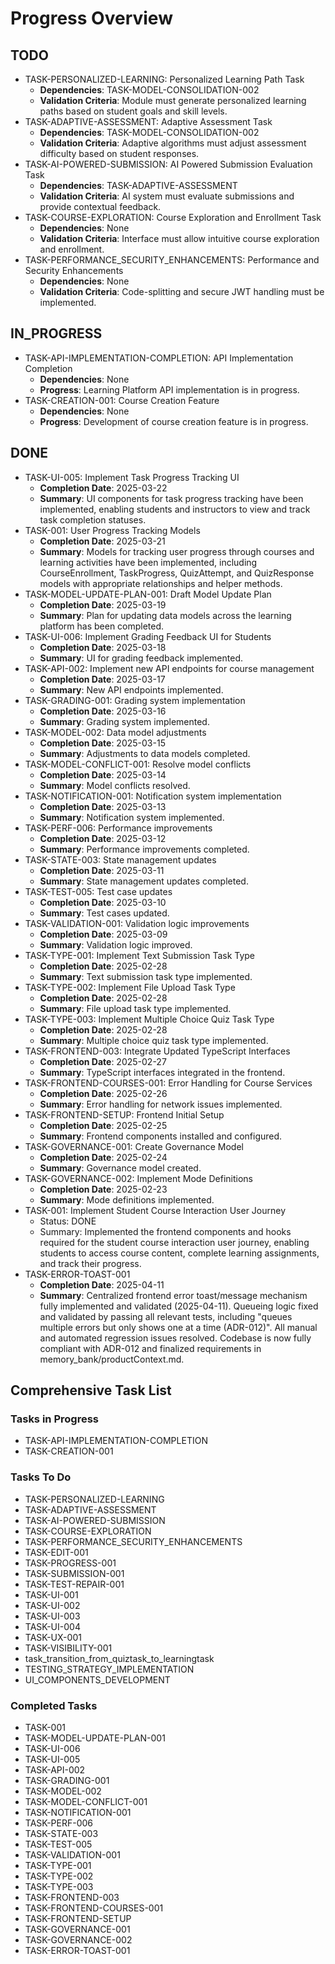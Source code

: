 # Progress Overview

## TODO

- TASK-PERSONALIZED-LEARNING: Personalized Learning Path Task
  - **Dependencies**: TASK-MODEL-CONSOLIDATION-002
  - **Validation Criteria**: Module must generate personalized learning paths based on student goals and skill levels.
- TASK-ADAPTIVE-ASSESSMENT: Adaptive Assessment Task
  - **Dependencies**: TASK-MODEL-CONSOLIDATION-002
  - **Validation Criteria**: Adaptive algorithms must adjust assessment difficulty based on student responses.
- TASK-AI-POWERED-SUBMISSION: AI Powered Submission Evaluation Task
  - **Dependencies**: TASK-ADAPTIVE-ASSESSMENT
  - **Validation Criteria**: AI system must evaluate submissions and provide contextual feedback.
- TASK-COURSE-EXPLORATION: Course Exploration and Enrollment Task
  - **Dependencies**: None
  - **Validation Criteria**: Interface must allow intuitive course exploration and enrollment.
- TASK-PERFORMANCE_SECURITY_ENHANCEMENTS: Performance and Security Enhancements
  - **Dependencies**: None
  - **Validation Criteria**: Code-splitting and secure JWT handling must be implemented.

## IN_PROGRESS

- TASK-API-IMPLEMENTATION-COMPLETION: API Implementation Completion
  - **Dependencies**: None
  - **Progress**: Learning Platform API implementation is in progress.
- TASK-CREATION-001: Course Creation Feature
  - **Dependencies**: None
  - **Progress**: Development of course creation feature is in progress.

## DONE

- TASK-UI-005: Implement Task Progress Tracking UI
  - **Completion Date**: 2025-03-22
  - **Summary**: UI components for task progress tracking have been implemented, enabling students and instructors to view and track task completion statuses.
- TASK-001: User Progress Tracking Models
  - **Completion Date**: 2025-03-21
  - **Summary**: Models for tracking user progress through courses and learning activities have been implemented, including CourseEnrollment, TaskProgress, QuizAttempt, and QuizResponse models with appropriate relationships and helper methods.
- TASK-MODEL-UPDATE-PLAN-001: Draft Model Update Plan
  - **Completion Date**: 2025-03-19
  - **Summary**: Plan for updating data models across the learning platform has been completed.
- TASK-UI-006: Implement Grading Feedback UI for Students
  - **Completion Date**: 2025-03-18
  - **Summary**: UI for grading feedback implemented.
- TASK-API-002: Implement new API endpoints for course management
  - **Completion Date**: 2025-03-17
  - **Summary**: New API endpoints implemented.
- TASK-GRADING-001: Grading system implementation
  - **Completion Date**: 2025-03-16
  - **Summary**: Grading system implemented.
- TASK-MODEL-002: Data model adjustments
  - **Completion Date**: 2025-03-15
  - **Summary**: Adjustments to data models completed.
- TASK-MODEL-CONFLICT-001: Resolve model conflicts
  - **Completion Date**: 2025-03-14
  - **Summary**: Model conflicts resolved.
- TASK-NOTIFICATION-001: Notification system implementation
  - **Completion Date**: 2025-03-13
  - **Summary**: Notification system implemented.
- TASK-PERF-006: Performance improvements
  - **Completion Date**: 2025-03-12
  - **Summary**: Performance improvements completed.
- TASK-STATE-003: State management updates
  - **Completion Date**: 2025-03-11
  - **Summary**: State management updates completed.
- TASK-TEST-005: Test case updates
  - **Completion Date**: 2025-03-10
  - **Summary**: Test cases updated.
- TASK-VALIDATION-001: Validation logic improvements
  - **Completion Date**: 2025-03-09
  - **Summary**: Validation logic improved.
- TASK-TYPE-001: Implement Text Submission Task Type
  - **Completion Date**: 2025-02-28
  - **Summary**: Text submission task type implemented.
- TASK-TYPE-002: Implement File Upload Task Type
  - **Completion Date**: 2025-02-28
  - **Summary**: File upload task type implemented.
- TASK-TYPE-003: Implement Multiple Choice Quiz Task Type
  - **Completion Date**: 2025-02-28
  - **Summary**: Multiple choice quiz task type implemented.
- TASK-FRONTEND-003: Integrate Updated TypeScript Interfaces
  - **Completion Date**: 2025-02-27
  - **Summary**: TypeScript interfaces integrated in the frontend.
- TASK-FRONTEND-COURSES-001: Error Handling for Course Services
  - **Completion Date**: 2025-02-26
  - **Summary**: Error handling for network issues implemented.
- TASK-FRONTEND-SETUP: Frontend Initial Setup
  - **Completion Date**: 2025-02-25
  - **Summary**: Frontend components installed and configured.
- TASK-GOVERNANCE-001: Create Governance Model
  - **Completion Date**: 2025-02-24
  - **Summary**: Governance model created.
- TASK-GOVERNANCE-002: Implement Mode Definitions
  - **Completion Date**: 2025-02-23
  - **Summary**: Mode definitions implemented.
- TASK-001: Implement Student Course Interaction User Journey
  - Status: DONE
  - Summary: Implemented the frontend components and hooks required for the student course interaction user journey, enabling students to access course content, complete learning assignments, and track their progress.
- TASK-ERROR-TOAST-001
  - **Completion Date**: 2025-04-11
  - **Summary**: Centralized frontend error toast/message mechanism fully implemented and validated (2025-04-11). Queueing logic fixed and validated by passing all relevant tests, including "queues multiple errors but only shows one at a time (ADR-012)". All manual and automated regression issues resolved. Codebase is now fully compliant with ADR-012 and finalized requirements in memory_bank/productContext.md.

## Comprehensive Task List

### Tasks in Progress

- TASK-API-IMPLEMENTATION-COMPLETION
- TASK-CREATION-001

### Tasks To Do

- TASK-PERSONALIZED-LEARNING
- TASK-ADAPTIVE-ASSESSMENT
- TASK-AI-POWERED-SUBMISSION
- TASK-COURSE-EXPLORATION
- TASK-PERFORMANCE_SECURITY_ENHANCEMENTS
- TASK-EDIT-001
- TASK-PROGRESS-001
- TASK-SUBMISSION-001
- TASK-TEST-REPAIR-001
- TASK-UI-001
- TASK-UI-002
- TASK-UI-003
- TASK-UI-004
- TASK-UX-001
- TASK-VISIBILITY-001
- task_transition_from_quiztask_to_learningtask
- TESTING_STRATEGY_IMPLEMENTATION
- UI_COMPONENTS_DEVELOPMENT

### Completed Tasks

- TASK-001
- TASK-MODEL-UPDATE-PLAN-001
- TASK-UI-006
- TASK-UI-005
- TASK-API-002
- TASK-GRADING-001
- TASK-MODEL-002
- TASK-MODEL-CONFLICT-001
- TASK-NOTIFICATION-001
- TASK-PERF-006
- TASK-STATE-003
- TASK-TEST-005
- TASK-VALIDATION-001
- TASK-TYPE-001
- TASK-TYPE-002
- TASK-TYPE-003
- TASK-FRONTEND-003
- TASK-FRONTEND-COURSES-001
- TASK-FRONTEND-SETUP
- TASK-GOVERNANCE-001
- TASK-GOVERNANCE-002
- TASK-ERROR-TOAST-001
